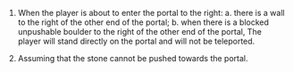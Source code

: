 1. When the player is about to enter the portal to the right:
    a. there is a wall to the right of the other end of the portal;
    b. when there is a blocked unpushable boulder to the right of the other end of the portal,
    The player will stand directly on the portal and will not be teleported.

2. Assuming that the stone cannot be pushed towards the portal.
